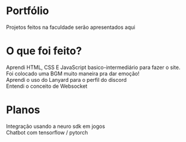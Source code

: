 # Portfólio
Projetos feitos na faculdade serão apresentados aqui 

# O que foi feito?
Aprendi HTML, CSS E JavaScript basico-intermediário para fazer o site. \
Foi colocado uma BGM muito maneira pra dar emoção! \
Aprendi o uso do Lanyard para o perfil do discord\
Entendi o conceito de Websocket 

# Planos
Integração usando a neuro sdk em jogos\
Chatbot com tensorflow / pytorch

